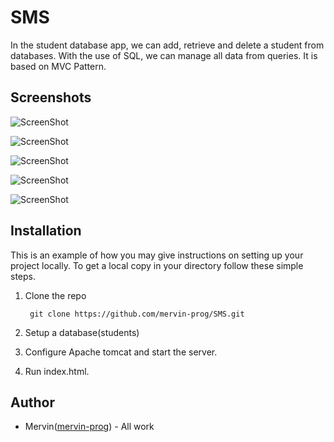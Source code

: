 # SMS
In the student database app, we can add, retrieve and delete a
student from databases. With the use of SQL, we can manage all
data from queries. It is based on MVC Pattern.

## Screenshots

![ScreenShot](https://raw.github.com/mervin-prog/SMS/main/Screenshots/login.png)


![ScreenShot](https://raw.github.com/mervin-prog/SMS/main/Screenshots/admin.png)


![ScreenShot](https://raw.github.com/mervin-prog/SMS/main/Screenshots/student.png)


![ScreenShot](https://raw.github.com/mervin-prog/SMS/main/Screenshots/AddStudent.png)


![ScreenShot](https://raw.github.com/mervin-prog/SMS/main/Screenshots/list.png)

## Installation

 This is an example of how you may give instructions on setting up your project locally. To get a local copy in your directory follow these simple steps.

 1. Clone the repo 
 
    ``` git clone https://github.com/mervin-prog/SMS.git```

2.  Setup a database(students)

3. Configure Apache tomcat and start the server.

4. Run index.html.

## Author

 * Mervin([mervin-prog](https://github.com/mervin-prog)) - All work
